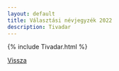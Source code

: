 ```yaml
---
layout: default
title: Választási névjegyzék 2022
description: Tivadar
---
```


{% include Tivadar.html %}

[Vissza](./)